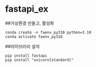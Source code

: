 # fastapi_ex

##가상환경 만들고, 활성화
```
conda create -n faenv_py310 python=3.10
conda activate faenv_py310
```

##라이브러리 설치
```
pip install fastapi
pip install "uvicorn[standard]"
```